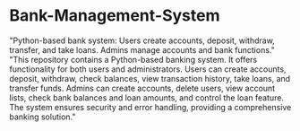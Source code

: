 # Bank-Management-System
"Python-based bank system: Users create accounts, deposit, withdraw, transfer, and take loans. Admins manage accounts and bank functions."
"This repository contains a Python-based banking system. It offers functionality for both users and administrators. Users can create accounts, deposit, withdraw, check balances, view transaction history, take loans, and transfer funds. Admins can create accounts, delete users, view account lists, check bank balances and loan amounts, and control the loan feature. The system ensures security and error handling, providing a comprehensive banking solution."
